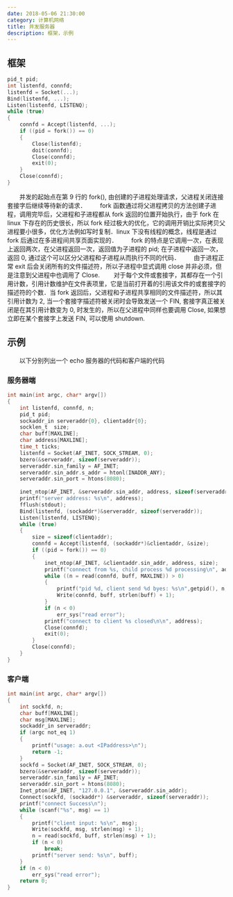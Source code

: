 ```yaml
---
date: 2018-05-06 21:30:00
category: 计算机网络
title: 并发服务器
description: 框架，示例
---
```


## 框架

```C
pid_t pid;
int listenfd, connfd;
listenfd = Socket(...);
Bind(listenfd, ...);
Listen(listenfd, LISTENQ);
while (true)
{
    connfd = Accept(listenfd, ...);
    if ((pid = fork()) == 0)
    {
        Close(listenfd);
        doit(connfd);
        Close(connfd);
        exit(0);
    }
    Close(connfd);
}
```

　　并发的起始点在第 9 行的 fork(), 由创建的子进程处理请求，父进程关闭连接套接字后继续等待新的请求．
　　fork 函数通过将父进程拷贝的方法创建子进程，调用完毕后，父进程和子进程都从 fork 返回的位置开始执行，由于 fork 在 linux 下存在的历史很长，所以 fork 经过极大的优化，它的调用开销比实际拷贝父进程要小很多，优化方法例如写时复制．linux 下没有线程的概念，线程是通过 fork 后通过在多进程间共享页面实现的．
　　fork 的特点是它调用一次，在表现上返回两次，在父进程返回一次，返回值为子进程的 pid; 在子进程中返回一次，返回 0, 通过这个可以区分父进程和子进程从而执行不同的代码．
　　由于进程正常 exit 后会关闭所有的文件描述符，所以子进程中显式调用 close 并非必须，但是注意到父进程中也调用了 Close.
　　对于每个文件或套接字，其都存在一个引用计数，引用计数维护在文件表项里，它是当前打开着的引用该文件的或套接字的描述符的个数．当 fork 返回后，父进程和子进程共享相同的文件描述符，所以其引用计数为 2, 当一个套接字描述符被关闭时会导致发送一个 FIN, 套接字真正被关闭是在其引用计数变为 0, 时发生的，所以在父进程中同样也要调用 Close, 如果想立即在某个套接字上发送 FIN, 可以使用 shutdown.

## 示例

　　以下分别列出一个 echo 服务器的代码和客户端的代码

### 服务器端

```C
int main(int argc, char* argv[])
{
    int listenfd, connfd, n;
    pid_t pid;
    sockaddr_in serveraddr{0}, clientaddr{0};
    socklen_t  size;
    char buff[MAXLINE];
    char address[MAXLINE];
    time_t ticks;
    listenfd = Socket(AF_INET, SOCK_STREAM, 0);
    bzero(&serveraddr, sizeof(serveraddr));
    serveraddr.sin_family = AF_INET;
    serveraddr.sin_addr.s_addr = htonl(INADDR_ANY);
    serveraddr.sin_port = htons(8080);
    
    inet_ntop(AF_INET, &serveraddr.sin_addr, address, sizeof(serveraddr));
    printf("server address: %s\n", address);
    fflush(stdout);
    Bind(listenfd, (sockaddr*)&serveraddr, sizeof(serveraddr));
    Listen(listenfd, LISTENQ);
    while (true)
    {
        size = sizeof(clientaddr);
        connfd = Accept(listenfd, (sockaddr*)&clientaddr, &size);
        if ((pid = fork()) == 0)
        {
            inet_ntop(AF_INET, &clientaddr.sin_addr, address, size);
            printf("connect from %s, child process %d processing\n", address, getpid());
            while ((n = read(connfd, buff, MAXLINE)) > 0)
            {
                printf("pid %d, client send %d byes: %s\n",getpid(), n, buff);
                Write(connfd, buff, strlen(buff) + 1);
            }
            if (n < 0)
                err_sys("read error");
            printf("connect to client %s closed\n\n", address);
            Close(connfd);
            exit(0);
        }
        Close(connfd);
    }
}
```

### 客户端

```C
int main(int argc, char* argv[])
{
    int sockfd, n;
    char buff[MAXLINE];
    char msg[MAXLINE];
    sockaddr_in serveraddr;
    if (argc not_eq 1)
    {
        printf("usage: a.out <IPaddress>\n");
        return -1;
    }
    sockfd = Socket(AF_INET, SOCK_STREAM, 0);
    bzero(&serveraddr, sizeof(serveraddr));
    serveraddr.sin_family = AF_INET;
    serveraddr.sin_port = htons(8080);
    Inet_pton(AF_INET, "127.0.0.1", &serveraddr.sin_addr);
    Connect(sockfd, (sockaddr*) &serveraddr, sizeof(serveraddr));
    printf("connect Success\n");
    while (scanf("%s", msg) == 1)
    {
        printf("client input: %s\n", msg);
        Write(sockfd, msg, strlen(msg) + 1);
        n = read(sockfd, buff, strlen(msg) + 1);
        if (n < 0)
            break;
        printf("server send: %s\n", buff);
    }
    if (n < 0)
        err_sys("read error");
    return 0;
}
```